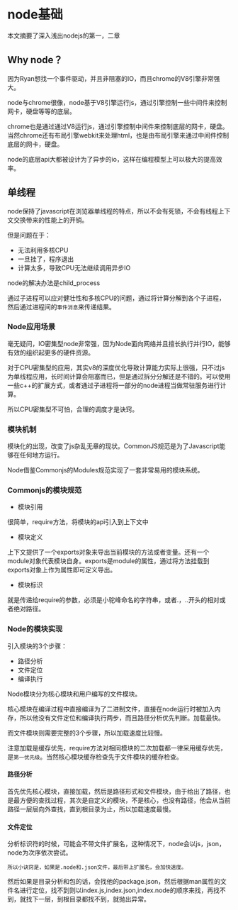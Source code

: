 # node基础
本文摘要了深入浅出nodejs的第一，二章
## Why node？
因为Ryan想找一个事件驱动，并且非阻塞的IO，而且chrome的V8引擎非常强大。

node与chrome很像，node基于V8引擎运行js，通过引擎控制一些中间件来控制网卡，硬盘等等的底层。

chrome也是通过通过V8运行js，通过引擎控制中间件来控制底层的网卡，硬盘。当然chrome还有布局引擎webkit来处理html，也是由布局引擎来通过中间件控制底层的网卡，硬盘。

node的底层api大都被设计为了异步的io，这样在编程模型上可以极大的提高效率。

## 单线程
node保持了javascript在浏览器单线程的特点，所以不会有死锁，不会有线程上下文交换带来的性能上的开销。

但是问题在于：

 - 无法利用多核CPU
 - 一旦挂了，程序退出
 - 计算太多，导致CPU无法继续调用异步IO

node的解决办法是child_process

通过子进程可以应对健壮性和多核CPU的问题，通过将计算分解到各个子进程，然后通过进程间的`事件消息`来传递结果。  

### Node应用场景
毫无疑问，IO密集型node非常强，因为Node面向网络并且擅长执行并行IO，能够有效的组织起更多的硬件资源。

对于CPU密集型的应用，其实v8的深度优化导致计算能力实际上很强，只不过js为单线程应用，长时间计算会阻塞而已，但是通过拆分分解还是不错的。可以使用一些c++的扩展方式，或者通过子进程将一部分的node进程当做常驻服务进行计算。

所以CPU密集型不可怕，合理的调度才是诀窍。

### 模块机制
模块化的出现，改变了js杂乱无章的现状。CommonJS规范是为了Javascript能够在任何地方运行。

Node借鉴Commonjs的Modules规范实现了一套非常易用的模块系统。

### Commonjs的模块规范

 - 模块引用

很简单，require方法，将模块的api引入到上下文中

 - 模块定义

上下文提供了一个exports对象来导出当前模块的方法或者变量。还有一个module对象代表模块自身。exports是module的属性，通过将方法挂载到exports对象上作为属性即可定义导出。

 - 模块标识

 就是传递给require的参数，必须是小驼峰命名的字符串，或者.，..开头的相对或者绝对路径。

 ### Node的模块实现
 引入模块的3个步骤：

  - 路径分析
  - 文件定位
  - 编译执行

Node模块分为核心模块和用户编写的文件模块。

核心模块在编译过程中直接编译为了二进制文件，直接在node运行时被加入内存，所以他没有文件定位和编译执行两步，而且路径分析优先判断。加载最快。

而文件模块则需要完整的3个步骤，所以加载速度比较慢。

注意加载是缓存优先，require方法对相同模块的二次加载都一律采用缓存优先，是`第一优先级`。当然核心模块缓存检查先于文件模块的缓存检查。

#### 路径分析
首先优先核心模块，直接加载，然后是路径形式和文件模块，由于给出了路径，也是最方便的查找过程，其次是自定义的模块，不是核心，也没有路径，他会从当前路径一层层向外查找，直到根目录为止，所以加载速度最慢。

#### 文件定位
分析标识符的时候，可能会不带文件扩展名，这种情况下，node会以js，json，node为次序依次尝试。

    所以小诀窍是，如果是.node和.json文件，最后带上扩展名，会加快速度。

然后如果是目录分析和包的话，会找他的package.json，然后根据man属性的文件名进行定位，找不到则以index.js,index.json,index.node的顺序来找，再找不到，就找下一层，到根目录都找不到，就抛出异常。
